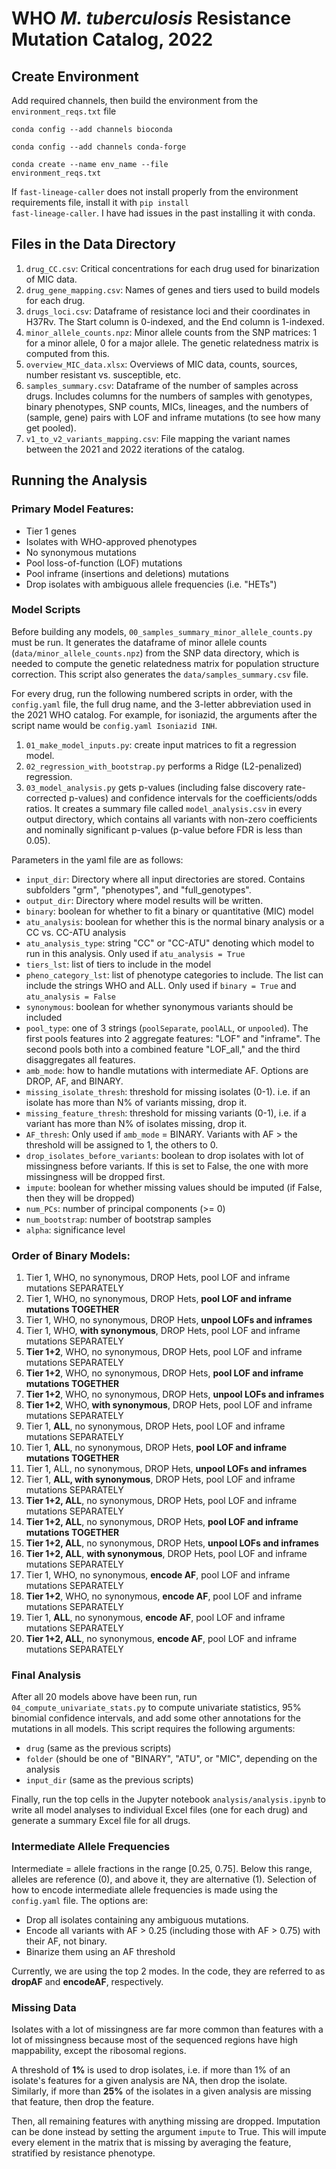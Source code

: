 # WHO <i>M. tuberculosis</i> Resistance Mutation Catalog, 2022

## Create Environment

Add required channels, then build the environment from the `environment_reqs.txt` file

<code>conda config --add channels bioconda</code>

<code>conda config --add channels conda-forge</code>

<code>conda create --name env_name --file environment_reqs.txt</code>
    
If <code>fast-lineage-caller</code> does not install properly from the environment requirements file, install it with <code>pip install fast-lineage-caller</code>. I have had issues in the past installing it with conda. 
    
<!-- ## Genotype Annotations

<ul>
    <li>resolved_symbol: gene name</li>
    <li>variant_category</li>
    <ul>
        <li>p: coding variants</li>
        <li>c: synonymous or upstream variants</li>
        <li>n: non-coding variants in <i>rrs/rrl</i></li>
        <li>deletion: large-scale deletion of a gene</li>
    </ul>
    <li>Effect</li>
    <ul>
        <li>upstream_gene_variant</li>
        <li>missense_variant, synonymous_variant, inframe_deletion, inframe_insertion, stop_lost: self-explanatory</li>
        <li>lof: any frameshift, large-scale deletion, nonsense, or loss of start mutation</li>
        <li>initiator_codon_variant: Valine start codon</li>
        <li>stop_retained_variant: variant in the stop codon that did not change it</li>
    </ul>
</ul>

## Phenotype Annotations

<ul>
    <li>Variant binary status</li>
        <ul>
            <li>1 if the variant meets QC and AF > 0.75</li>
            <li>0 if the variant meets QC, and AF < 0.25</li>
            <li>NA if the variant does not meet QC or 0.25 $\leq$ AF $\leq$ 0.75</li>
        </ul>
    <li>Variant allele frequency</li>
        <ul>
            <li>AF if the variant meets QC and AF $\geq$ 0.25</li>
            <li>0 if the variant meets QC and AF < 0.25</li>
            <li>NA if the variant does not meet QC</li>
        </ul>
</ul> -->

## Files in the Data Directory

1. <code>drug_CC.csv</code>: Critical concentrations for each drug used for binarization of MIC data.
2. <code>drug_gene_mapping.csv</code>: Names of genes and tiers used to build models for each drug.
3. <code>drugs_loci.csv</code>: Dataframe of resistance loci and their coordinates in H37Rv. The Start column is 0-indexed, and the End column is 1-indexed.
4. <code>minor_allele_counts.npz</code>: Minor allele counts from the SNP matrices: 1 for a minor allele, 0 for a major allele. The genetic relatedness matrix is computed from this.
5. <code>overview_MIC_data.xlsx</code>: Overviews of MIC data, counts, sources, number resistant vs. susceptible, etc.
6. <code>samples_summary.csv</code>: Dataframe of the number of samples across drugs. Includes columns for the numbers of samples with genotypes, binary phenotypes, SNP counts, MICs, lineages, and the numbers of (sample, gene) pairs with LOF and inframe mutations (to see how many get pooled).
7. <code>v1_to_v2_variants_mapping.csv</code>: File mapping the variant names between the 2021 and 2022 iterations of the catalog.

## Running the Analysis
        
### Primary Model Features:
    
<ul>
    <li>Tier 1 genes</li>
    <li>Isolates with WHO-approved phenotypes</li>
    <li>No synonymous mutations</li>
    <li>Pool loss-of-function (LOF) mutations</li>
    <li>Pool inframe (insertions and deletions) mutations</li>
    <li>Drop isolates with ambiguous allele frequencies (i.e. "HETs")</li>
</ul>
    
### Model Scripts

Before building any models, <code>00_samples_summary_minor_allele_counts.py</code> must be run. It generates the dataframe of minor allele counts (<code>data/minor_allele_counts.npz</code>) from the SNP data directory, which is needed to compute the genetic relatedness matrix for population structure correction. This script also generates the <code>data/samples_summary.csv</code> file.

For every drug, run the following numbered scripts in order, with the `config.yaml` file, the full drug name, and the 3-letter abbreviation used in the 2021 WHO catalog. For example, for isoniazid, the arguments after the script name would be `config.yaml Isoniazid INH`. 
  
1. <code>01_make_model_inputs.py</code>: create input matrices to fit a regression model.
2. <code>02_regression_with_bootstrap.py</code> performs a Ridge (L2-penalized) regression. 
3. <code>03_model_analysis.py</code> gets p-values (including false discovery rate-corrected p-values) and confidence intervals for the coefficients/odds ratios. It creates a summary file called `model_analysis.csv` in every output directory, which contains all variants with non-zero coefficients and nominally significant p-values (p-value before FDR is less than 0.05).
    
Parameters in the yaml file are as follows:
    
<ul>
    <li><code>input_dir</code>: Directory where all input directories are stored. Contains subfolders "grm", "phenotypes", and "full_genotypes".</li>
    <li><code>output_dir</code>: Directory where model results will be written.</li>
    <li><code>binary</code>: boolean for whether to fit a binary or quantitative (MIC) model</li>
    <li><code>atu_analysis</code>: boolean for whether this is the normal binary analysis or a CC vs. CC-ATU analysis</li>
    <li><code>atu_analysis_type</code>: string "CC" or "CC-ATU" denoting which model to run in this analysis. Only used if <code>atu_analysis = True</code></li>
    <li><code>tiers_lst</code>: list of tiers to include in the model</li>
    <li><code>pheno_category_lst</code>: list of phenotype categories to include. The list can include the strings WHO and ALL. Only used if <code>binary = True</code> and <code>atu_analysis = False</code></li>
    <li><code>synonymous</code>: boolean for whether synonymous variants should be included</li>
    <li><code>pool_type</code>: one of 3 strings (<code>poolSeparate</code>, <code>poolALL</code>, or <code>unpooled</code>). The first pools features into 2 aggregate features: "LOF" and "inframe". The second pools both into a combined feature "LOF_all," and the third disaggregates all features.</li>
    <li><code>amb_mode</code>: how to handle mutations with intermediate AF. Options are DROP, AF, and BINARY. </li>
    <li><code>missing_isolate_thresh</code>: threshold for missing isolates (0-1). i.e. if an isolate has more than N% of variants missing, drop it.</li>
    <li><code>missing_feature_thresh</code>: threshold for missing variants (0-1), i.e. if a variant has more than N% of isolates missing, drop it.</li>
    <li><code>AF_thresh</code>: Only used if <code>amb_mode</code> = BINARY. Variants with AF > the threshold will be assigned to 1, the others to 0.</li>
    <li><code>drop_isolates_before_variants</code>: boolean to drop isolates with lot of missingness before variants. If this is set to False, the one with more missingness will be dropped first.</li>
    <li><code>impute</code>: boolean for whether missing values should be imputed (if False, then they will be dropped)</li>
    <li><code>num_PCs</code>: number of principal components (>= 0)</li>
    <li><code>num_bootstrap</code>: number of bootstrap samples</li>
    <li><code>alpha</code>: significance level</li>
</ul>

### Order of Binary Models:

1. Tier 1, WHO, no synonymous, DROP Hets, pool LOF and inframe mutations SEPARATELY
2. Tier 1, WHO, no synonymous, DROP Hets, <b>pool LOF and inframe mutations TOGETHER</b>
3. Tier 1, WHO, no synonymous, DROP Hets, <b>unpool LOFs and inframes</b>
4. Tier 1, WHO, <b>with synonymous</b>, DROP Hets, pool LOF and inframe mutations SEPARATELY
5. <b>Tier 1+2</b>, WHO, no synonymous, DROP Hets, pool LOF and inframe mutations SEPARATELY
6. <b>Tier 1+2</b>, WHO, no synonymous, DROP Hets, <b>pool LOF and inframe mutations TOGETHER</b>
7. <b>Tier 1+2</b>, WHO, no synonymous, DROP Hets, <b>unpool LOFs and inframes</b>
8. <b>Tier 1+2</b>, WHO, <b>with synonymous</b>, DROP Hets, pool LOF and inframe mutations SEPARATELY
9. Tier 1, <b>ALL</b>, no synonymous, DROP Hets, pool LOF and inframe mutations SEPARATELY
10. Tier 1, <b>ALL</b>, no synonymous, DROP Hets, <b>pool LOF and inframe mutations TOGETHER</b>
11. Tier 1, ALL, no synonymous, DROP Hets, <b>unpool LOFs and inframes</b>
12. Tier 1, <b>ALL, with synonymous</b>, DROP Hets, pool LOF and inframe mutations SEPARATELY
13. <b>Tier 1+2, ALL</b>, no synonymous, DROP Hets, pool LOF and inframe mutations SEPARATELY
14. <b>Tier 1+2, ALL</b>, no synonymous, DROP Hets, <b>pool LOF and inframe mutations TOGETHER</b>
15. <b>Tier 1+2, ALL</b>, no synonymous, DROP Hets, <b>unpool LOFs and inframes</b>
16. <b>Tier 1+2, ALL</b>, <b>with synonymous</b>, DROP Hets, pool LOF and inframe mutations SEPARATELY
17. Tier 1, WHO, no synonymous, <b>encode AF</b>, pool LOF and inframe mutations SEPARATELY
18. <b>Tier 1+2</b>, WHO, no synonymous, <b>encode AF</b>, pool LOF and inframe mutations SEPARATELY
19. Tier 1, <b>ALL</b>, no synonymous, <b>encode AF</b>, pool LOF and inframe mutations SEPARATELY
20. <b>Tier 1+2, ALL</b>, no synonymous, <b>encode AF</b>, pool LOF and inframe mutations SEPARATELY

### Final Analysis

After all 20 models above have been run, run <code>04_compute_univariate_stats.py</code> to compute univariate statistics, 95% binomial confidence intervals, and add some other annotations for the mutations in all models. This script requires the following arguments:

<ul>
    <li><code>drug</code> (same as the previous scripts)</li>
    <li><code>folder</code> (should be one of "BINARY", "ATU", or "MIC", depending on the analysis</li>
    <li><code>input_dir</code> (same as the previous scripts)</li>
</ul>
    
Finally, run the top cells in the Jupyter notebook `analysis/analysis.ipynb` to write all model analyses to individual Excel files (one for each drug) and generate a summary Excel file for all drugs.

### Intermediate Allele Frequencies

Intermediate = allele fractions in the range [0.25, 0.75]. Below this range, alleles are reference (0), and above it, they are alternative (1). Selection of how to encode intermediate allele frequencies is made using the `config.yaml` file. The options are:

<ul>
    <li>Drop all isolates containing any ambiguous mutations.</li>
    <li>Encode all variants with AF > 0.25 (including those with AF > 0.75) with their AF, not binary. </li>
    <li>Binarize them using an AF threshold</li>
</ul>

Currently, we are using the top 2 modes. In the code, they are referred to as <b>dropAF</b> and <b>encodeAF</b>, respectively. 

### Missing Data

Isolates with a lot of missingness are far more common than features with a lot of missingness because most of the sequenced regions have high mappability, except the ribosomal regions. 
    
A threshold of <b>1%</b> is used to drop isolates, i.e. if more than 1% of an isolate's features for a given analysis are NA, then drop the isolate. 
Similarly, if more than <b>25%</b> of the isolates in a given analysis are missing that feature, then drop the feature. 

Then, all remaining features with anything missing are dropped. Imputation can be done instead by setting the argument `impute` to True. This will impute every element in the matrix that is missing by averaging the feature, stratified by resistance phenotype. 
